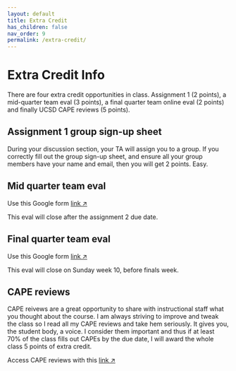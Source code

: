 ```yaml
---
layout: default
title: Extra Credit
has_children: false
nav_order: 9
permalink: /extra-credit/
---
```


<h1>Extra Credit Info</h1>

There are four extra credit opportunities in class. Assignment 1 (2 points), a mid-quarter team eval (3 points), a final quarter team online eval (2 points) and finally UCSD CAPE reviews (5 points).

<h2>Assignment 1 group sign-up sheet</h2>
During your discussion section, your TA will assign you to a group. If you correctly fill out the group sign-up sheet, and ensure all your group members have your name and email, then you will get 2 points. Easy.

<h2>Mid quarter team eval</h2>
Use this Google form <a href="https://docs.google.com/forms/d/e/1FAIpQLSfYbYuYjYlyrCY50yjVe_ejOBMiIwq_3t0U4NTkVafsiFVwrA/viewform?usp=sf_link" target="_blank" rel="noopener">link &#x2197;</a>

This eval will close after the assignment 2 due date.

<h2>Final quarter team eval</h2>
Use this Google form <a href="https://docs.google.com/forms/d/e/1FAIpQLSeP8N88eSRuFNeZqk8NpcX24No2c9aCmHIMW-PjIkD5zQH_yg/viewform?usp=sf_link" target="_blank" rel="noopener">link &#x2197;</a>

This eval will close on Sunday week 10, before finals week.

<h2> CAPE reviews</h2>

CAPE reivews are a great opportunity to share with instructional staff what you thought about the course. I am always striving to improve and tweak the class so I read all my CAPE reviews and take hem seriously. It gives you, the student body, a voice. I consider them important and thus if at least 70% of the class fills out CAPEs by the due date, I will award the whole class 5 points of extra credit.

Access CAPE reviews with this <a href="https://cape.ucsd.edu/" target="_blank" rel="noopener">link &#x2197;</a>
